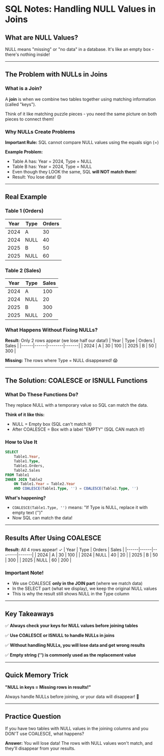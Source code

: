 # SQL Notes: Handling NULL Values in Joins

## What are NULL Values?
NULL means "missing" or "no data" in a database. It's like an empty box - there's nothing inside!

---

## The Problem with NULLs in Joins

### What is a Join?
A **join** is when we combine two tables together using matching information (called "keys").

Think of it like matching puzzle pieces - you need the same picture on both pieces to connect them!

### Why NULLs Create Problems

**Important Rule:** SQL cannot compare NULL values using the equals sign (=)

**Example Problem:**
- Table A has: Year = 2024, Type = NULL
- Table B has: Year = 2024, Type = NULL
- Even though they LOOK the same, SQL **will NOT match them**!
- Result: You lose data! 😟

---

## Real Example

### Table 1 (Orders)
| Year | Type | Orders |
|------|------|--------|
| 2024 | A    | 30     |
| 2024 | NULL | 40     |
| 2025 | B    | 50     |
| 2025 | NULL | 60     |

### Table 2 (Sales)
| Year | Type | Sales |
|------|------|-------|
| 2024 | A    | 100   |
| 2024 | NULL | 20    |
| 2025 | B    | 300   |
| 2025 | NULL | 200   |

### What Happens Without Fixing NULLs?

**Result:** Only 2 rows appear (we lose half our data!)
| Year | Type | Orders | Sales |
|------|------|--------|-------|
| 2024 | A    | 30     | 100   |
| 2025 | B    | 50     | 300   |

**Missing:** The rows where Type = NULL disappeared! 😱

---

## The Solution: COALESCE or ISNULL Functions

### What Do These Functions Do?
They replace NULL with a temporary value so SQL can match the data.

**Think of it like this:** 
- NULL = Empty box (SQL can't match it)
- After COALESCE = Box with a label "EMPTY" (SQL CAN match it!)

### How to Use It

```sql
SELECT 
    Table1.Year,
    Table1.Type,
    Table1.Orders,
    Table2.Sales
FROM Table1
INNER JOIN Table2
    ON Table1.Year = Table2.Year
    AND COALESCE(Table1.Type, '') = COALESCE(Table2.Type, '')
```

**What's happening?**
- `COALESCE(Table1.Type, '')` means: "If Type is NULL, replace it with empty text ('')"
- Now SQL can match the data!

---

## Results After Using COALESCE

**Result:** All 4 rows appear! ✓
| Year | Type | Orders | Sales |
|------|------|--------|-------|
| 2024 | A    | 30     | 100   |
| 2024 | NULL | 40     | 20    |
| 2025 | B    | 50     | 300   |
| 2025 | NULL | 60     | 200   |

### Important Note!
- We use COALESCE **only in the JOIN part** (where we match data)
- In the SELECT part (what we display), we keep the original NULL values
- This is why the result still shows NULL in the Type column

---

## Key Takeaways

✅ **Always check your keys for NULL values before joining tables**

✅ **Use COALESCE or ISNULL to handle NULLs in joins**

✅ **Without handling NULLs, you will lose data and get wrong results**

✅ **Empty string ('') is commonly used as the replacement value**

---

## Quick Memory Trick

**"NULL in keys = Missing rows in results!"**

Always handle NULLs before joining, or your data will disappear! 🔑

---

## Practice Question

If you have two tables with NULL values in the joining columns and you DON'T use COALESCE, what happens?

**Answer:** You will lose data! The rows with NULL values won't match, and they'll disappear from your results.
